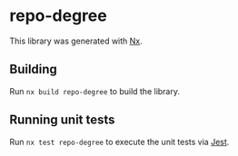 # repo-degree

This library was generated with [Nx](https://nx.dev).

## Building

Run `nx build repo-degree` to build the library.

## Running unit tests

Run `nx test repo-degree` to execute the unit tests via [Jest](https://jestjs.io).

